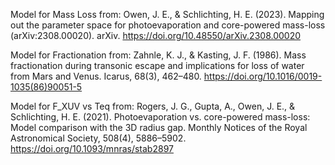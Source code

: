 Model for Mass Loss from:
Owen, J. E., & Schlichting, H. E. (2023). Mapping out the parameter space for photoevaporation and core-powered mass-loss (arXiv:2308.00020). arXiv. https://doi.org/10.48550/arXiv.2308.00020

Model for Fractionation from:
Zahnle, K. J., & Kasting, J. F. (1986). Mass fractionation during transonic escape and implications for loss of water from Mars and Venus. Icarus, 68(3), 462–480. https://doi.org/10.1016/0019-1035(86)90051-5

Model for F_XUV vs Teq from:
Rogers, J. G., Gupta, A., Owen, J. E., & Schlichting, H. E. (2021). Photoevaporation vs. core-powered mass-loss: Model comparison with the 3D radius gap. Monthly Notices of the Royal Astronomical Society, 508(4), 5886–5902. https://doi.org/10.1093/mnras/stab2897